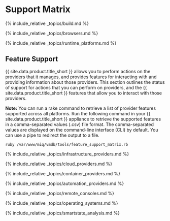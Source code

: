 ---
---

# Support Matrix

{% include_relative _topics/build.md %}

{% include_relative _topics/browsers.md %}

{% include_relative _topics/runtime_platforms.md %}


## Feature Support

{{ site.data.product.title_short }} allows you to perform actions on the providers that it manages, and provides features for interacting with and providing information about those providers. This section outlines the status of support for actions that you can perform on providers, and the {{ site.data.product.title_short }} features that allow you to interact with those providers.

**Note:** You can run a rake command to retrieve a list of provider features supported across all platforms. Run the following command in your {{ site.data.product.title_short }} appliance to retrieve the supported features in a comma-separated values (.csv) file format. The comma-separated values are displayed on the command-line interface (CLI) by default. You can use a pipe to redirect the output to a file.

```
ruby /var/www/miq/vmdb/tools/feature_support_matrix.rb
```

{% include_relative _topics/infrastructure_providers.md %}

{% include_relative _topics/cloud_providers.md %}

{% include_relative _topics/container_providers.md %}

{% include_relative _topics/automation_providers.md %}

{% include_relative _topics/remote_consoles.md %}

{% include_relative _topics/operating_systems.md %}

{% include_relative _topics/smartstate_analysis.md %}

